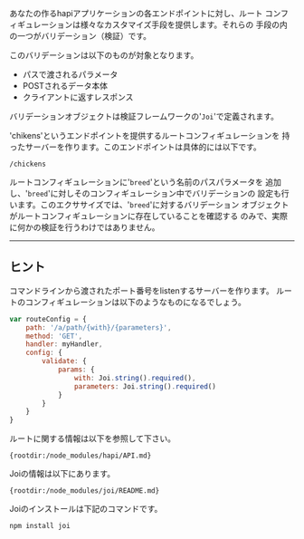 あなたの作るhapiアプリケーションの各エンドポイントに対し、ルート
コンフィギュレーションは様々なカスタマイズ手段を提供します。それらの
手段の内の一つがバリデーション（検証）です。

このバリデーションは以下のものが対象となります。

* パスで渡されるパラメータ
* POSTされるデータ本体
* クライアントに返すレスポンス

バリデーションオブジェクトは検証フレームワークの'`Joi`'で定義されます。

'chikens'というエンドポイントを提供するルートコンフィギュレーションを
持ったサーバーを作ります。このエンドポイントは具体的には以下です。

```
/chickens
```

ルートコンフィギュレーションに'`breed`'という名前のパスパラメータを
追加し、'`breed`'に対しそのコンフィギュレーション中でバリデーションの
設定も行います。このエクササイズでは、'`breed`'に対するバリデーション
オブジェクトがルートコンフィギュレーションに存在していることを確認する
のみで、実際に何かの検証を行うわけではありません。

-----------------------------------------------------------------
## ヒント

コマンドラインから渡されたポート番号をlistenするサーバーを作ります。
ルートのコンフィギュレーションは以下のようなものになるでしょう。

```js
var routeConfig = {
    path: '/a/path/{with}/{parameters}',
    method: 'GET',
    handler: myHandler,
    config: {
        validate: {
            params: {
                with: Joi.string().required(),
                parameters: Joi.string().required()
            }
        }
    }
}
```

ルートに関する情報は以下を参照して下さい。

    {rootdir:/node_modules/hapi/API.md}

Joiの情報は以下にあります。

    {rootdir:/node_modules/joi/README.md}

Joiのインストールは下記のコマンドです。

```sh
npm install joi
```
